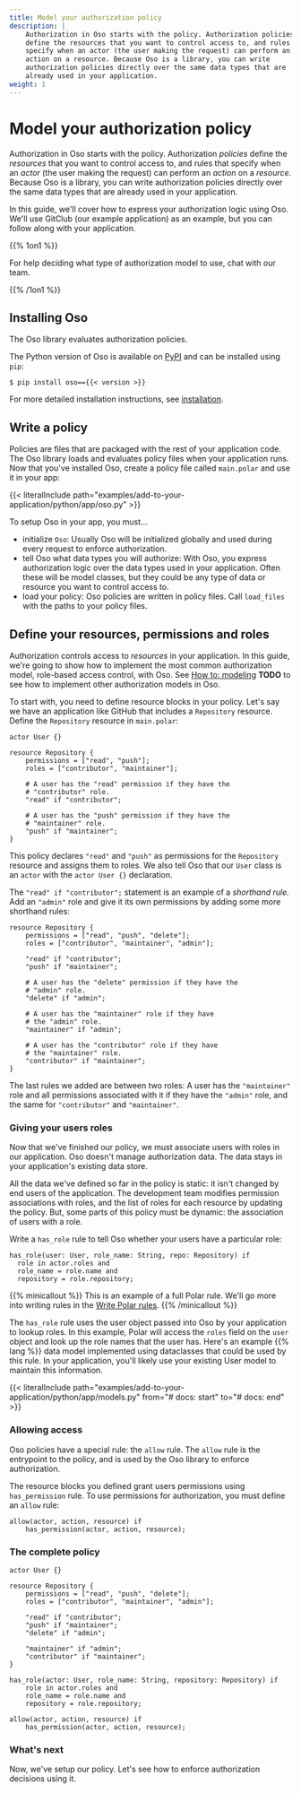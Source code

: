 ```yaml
---
title: Model your authorization policy
description: |
    Authorization in Oso starts with the policy. Authorization policies
    define the resources that you want to control access to, and rules that
    specify when an actor (the user making the request) can perform an
    action on a resource. Because Oso is a library, you can write
    authorization policies directly over the same data types that are
    already used in your application.
weight: 1
---
```


# Model your authorization policy

Authorization in Oso starts with the policy. Authorization *policies*
define the *resources* that you want to control access to, and rules
that specify when an *actor* (the user making the request) can perform
an *action* on a *resource*. Because Oso is a library, you can write
authorization policies directly over the same data types that are
already used in your application.

In this guide, we'll cover how to express your authorization logic using
Oso. We'll use GitClub (our example application) as an example, but you
can follow along with your application.

{{% 1on1 %}}

For help deciding what type of authorization model to use, chat with our
team.

{{% /1on1 %}}

## Installing Oso

The Oso library evaluates authorization policies.

The Python version of Oso is available on [PyPI](https://pypi.org/project/oso/)
and can be installed using `pip`:

```console
$ pip install oso=={{< version >}}
```

For more detailed installation instructions, see
[installation](/reference/installation).

## Write a policy

Policies are files that are packaged with the rest of your application
code. The Oso library loads and evaluates policy files when your
application runs. Now that you've installed Oso, create a policy file
called `main.polar` and use it in your app:

{{< literalInclude path="examples/add-to-your-application/python/app/oso.py" >}}

To setup Oso in your app, you must...

- initialize `Oso`: Usually Oso will be initialized globally and used
during every request to enforce authorization.
- tell Oso what data types you will authorize: With Oso, you express
  authorization logic over the data types used in your application. Often
  these will be model classes, but they could be any type of data or
  resource you want to control access to.
- load your policy: Oso policies are written in policy files. Call
  `load_files` with the paths to your policy files.

## Define your resources, permissions and roles

Authorization controls access to *resources* in your application. In
this guide, we're going to show how to implement the most common
authorization model, role-based access control, with Oso. See [How to:
modeling](TODO) **TODO** to see how to implement other authorization
models in Oso.

To start with, you need to define resource blocks in your policy. Let's
say we have an application like GitHub that includes a `Repository`
resource. Define the `Repository` resource in `main.polar`:

```polar
actor User {}

resource Repository {
    permissions = ["read", "push"];
    roles = ["contributor", "maintainer"];

    # A user has the "read" permission if they have the
    # "contributor" role.
    "read" if "contributor";

    # A user has the "push" permission if they have the
    # "maintainer" role.
    "push" if "maintainer";
}
```

This policy declares `"read"` and `"push"` as permissions for the
`Repository` resource and assigns them to roles. We also tell Oso
that our `User` class is an `actor` with the `actor User {}`
declaration.

The `"read" if "contributor";` statement is an example of a *shorthand rule.*
Add an `"admin"` role and give it its own permissions by adding some
more shorthand rules:

```polar
resource Repository {
    permissions = ["read", "push", "delete"];
    roles = ["contributor", "maintainer", "admin"];

    "read" if "contributor";
    "push" if "maintainer";

	# A user has the "delete" permission if they have the
	# "admin" role.
	"delete" if "admin";

	# A user has the "maintainer" role if they have
	# the "admin" role.
    "maintainer" if "admin";

	# A user has the "contributor" role if they have
	# the "maintainer" role.
    "contributor" if "maintainer";
}
```

The last rules we added are between two roles: A user has the
`"maintainer"` role and all permissions associated with it if they have the
`"admin"` role, and the same for `"contributor"` and `"maintainer"`.

### Giving your users roles

Now that we've finished our policy, we must associate users with roles
in our application. Oso doesn't manage authorization data. The data
stays in your application's existing data store.

All the data we've defined so far in the policy is static: it isn't
changed by end users of the application. The development team
modifies permission associations with roles, and the list of roles for
each resource by updating the policy. But, some parts of this policy
must be dynamic: the association of users with a role.

Write a `has_role` rule to tell Oso whether your users have a particular
role:

```polar
has_role(user: User, role_name: String, repo: Repository) if
  role in actor.roles and
  role_name = role.name and
  repository = role.repository;
```

{{% minicallout %}}
This is an example of a full Polar rule. We'll go more into writing
rules in the [Write Polar rules](write-rules).
{{% /minicallout %}}

The `has_role` rule uses the user object passed into Oso by your
application to lookup roles. In this example, Polar will access the
`roles` field on the `user` object and look up the role names that
the user has. Here's an example {{% lang %}} data model implemented using
dataclasses that could be used by this rule. In your application, you'll
likely use your existing User model to maintain this information.

{{< literalInclude
    path="examples/add-to-your-application/python/app/models.py"
    from="# docs: start"
    to="# docs: end" >}}

### Allowing access

Oso policies have a special rule: the `allow` rule. The `allow` rule is
the entrypoint to the policy, and is used by the Oso library to enforce
authorization.

The resource blocks you defined grant users permissions using
`has_permission` rule. To use permissions for authorization, you must
define an `allow` rule:

```polar
allow(actor, action, resource) if
	has_permission(actor, action, resource);
```

### The complete policy

```polar
actor User {}

resource Repository {
    permissions = ["read", "push", "delete"];
    roles = ["contributor", "maintainer", "admin"];

    "read" if "contributor";
    "push" if "maintainer";
    "delete" if "admin";

    "maintainer" if "admin";
    "contributor" if "maintainer";
}

has_role(actor: User, role_name: String, repository: Repository) if
    role in actor.roles and
    role_name = role.name and
    repository = role.repository;

allow(actor, action, resource) if
    has_permission(actor, action, resource);
```
    
### What's next

Now, we've setup our policy. Let's see how to enforce authorization
decisions using it.
